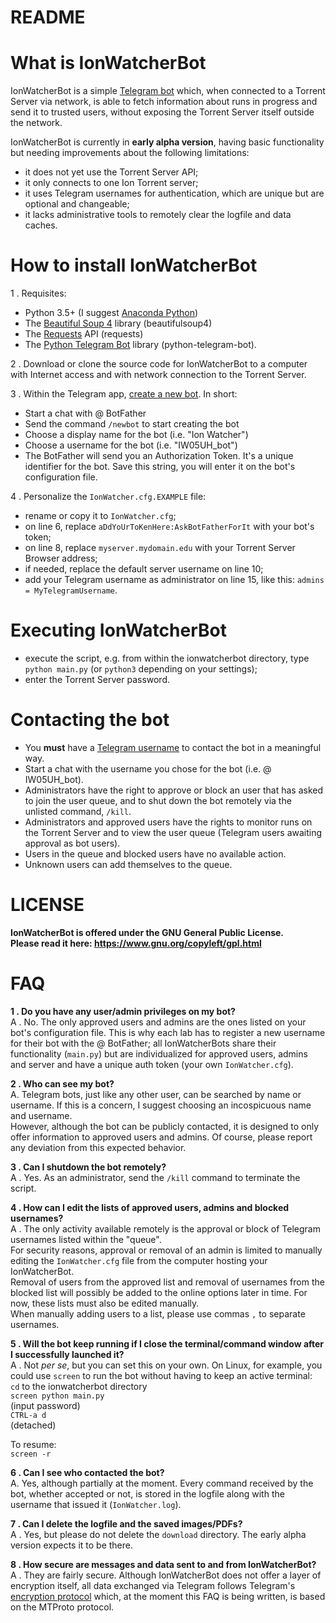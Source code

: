 # README #

# What is IonWatcherBot #

IonWatcherBot is a simple [Telegram bot](https://core.telegram.org/bots) which, when connected to a Torrent Server via network, is able to fetch information about runs in progress and send it to trusted users, without exposing the Torrent Server itself outside the network.

IonWatcherBot is currently in **early alpha version**, having basic functionality but needing improvements about the following limitations:  

* it does not yet use the Torrent Server API;
* it only connects to one Ion Torrent server;
* it uses Telegram usernames for authentication, which are unique but are optional and changeable;
* it lacks administrative tools to remotely clear the logfile and data caches.


# How to install IonWatcherBot #

1 . Requisites:  

 * Python 3.5+ (I suggest [Anaconda Python](https://www.continuum.io/downloads))  
 * The [Beautiful Soup 4](https://www.crummy.com/software/BeautifulSoup/bs4/doc/) library (beautifulsoup4)  
 * The [Requests](http://docs.python-requests.org/en/master/) API (requests)  
 * The [Python Telegram Bot](https://github.com/python-telegram-bot/python-telegram-bot) library (python-telegram-bot).
  
2 . Download or clone the source code for IonWatcherBot to a computer with Internet access and with network connection to the Torrent Server.  

3 . Within the Telegram app, [create a new bot](https://core.telegram.org/bots#creating-a-new-bot). In short:  

 * Start a chat with @ BotFather  
 * Send the command `/newbot` to start creating the bot  
 * Choose a display name for the bot (i.e. "Ion Watcher")  
 * Choose a username for the bot (i.e. "IW05UH_bot")  
 * The BotFather will send you an Authorization Token. It's a unique identifier for the bot. Save this string, you will enter it on the bot's configuration file.  

4 . Personalize the `IonWatcher.cfg.EXAMPLE` file:  

 * rename or copy it to `IonWatcher.cfg`;  
 * on line 6, replace `aDdYoUrToKenHere:AskBotFatherForIt` with your bot's token;  
 * on line 8, replace `myserver.mydomain.edu` with your Torrent Server Browser address;  
 * if needed, replace the default server username on line 10;  
 * add your Telegram username as administrator on line 15, like this: `admins = MyTelegramUsername`.  

# Executing IonWatcherBot #

 * execute the script, e.g. from within the ionwatcherbot directory, type `python main.py` (or `python3` depending on your settings);  
 * enter the Torrent Server password.  

# Contacting the bot #

 * You **must** have a [Telegram username](https://telegram.org/faq#q-what-can-i-use-as-my-username) to contact the bot in a meaningful way.  
 * Start a chat with the username you chose for the bot (i.e. @ IW05UH_bot).  
 * Administrators have the right to approve or block an user that has asked to join the user queue, and to shut down the bot remotely via the unlisted command, `/kill`.  
 * Administrators and approved users have the rights to monitor runs on the Torrent Server and to view the user queue (Telegram users awaiting approval as bot users).  
 * Users in the queue and blocked users have no available action.  
 * Unknown users can add themselves to the queue.  
  

# LICENSE #

**IonWatcherBot is offered under the GNU General Public License.**  
**Please read it here: https://www.gnu.org/copyleft/gpl.html**


# FAQ #

**1 . Do you have any user/admin privileges on my bot?**  
A . No. The only approved users and admins are the ones listed on your bot's configuration file. This is why each lab has to register a new username for their bot with the @ BotFather; all IonWatcherBots share their functionality (`main.py`) but are individualized for approved users, admins and server and have a unique auth token (your own `IonWatcher.cfg`).  

**2 . Who can see my bot?**  
A. Telegram bots, just like any other user, can be searched by name or username. If this is a concern, I suggest choosing an incospicuous name and username.  
However, although the bot can be publicly contacted, it is designed to only offer information to approved users and admins. Of course, please report any deviation from this expected behavior.  

**3 . Can I shutdown the bot remotely?**  
A . Yes. As an administrator, send the `/kill` command to terminate the script.  

**4 . How can I edit the lists of approved users, admins and blocked usernames?**  
A . The only activity available remotely is the approval or block of Telegram usernames listed within the "queue".   
For security reasons, approval or removal of an admin is limited to manually editing the `IonWatcher.cfg` file from the computer hosting your IonWatcherBot.  
Removal of users from the approved list and removal of usernames from the blocked list will possibly be added to the online options later in time. For now, these lists must also be edited manually.  
When manually adding users to a list, please use commas `,` to separate usernames.

**5 . Will the bot keep running if I close the terminal/command window after I successfully launched it?**  
A . Not *per se*, but you can set this on your own. On Linux, for example, you could use `screen` to run the bot without having to keep an active terminal:  
`cd` to the ionwatcherbot directory  
`screen python main.py`  
(input password)  
`CTRL-a d`  
(detached)  

To resume:  
`screen -r`  

**6 . Can I see who contacted the bot?**  
A. Yes, although partially at the moment. Every command received by the bot, whether accepted or not, is stored in the logfile along with the username that issued it (`IonWatcher.log`).  

**7 . Can I delete the logfile and the saved images/PDFs?**  
A . Yes, but please do not delete the `download` directory. The early alpha version expects it to be there.  

**8 . How secure are messages and data sent to and from IonWatcherBot?**  
A . They are fairly secure. Although IonWatcherBot does not offer a layer of encryption itself, all data exchanged via Telegram follows Telegram's [encryption protocol](https://telegram.org/faq#q-how-secure-is-telegram) which, at the moment this FAQ is being written, is based on the MTProto protocol.
